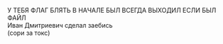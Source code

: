 У ТЕБЯ ФЛАГ БЛЯТЬ В НАЧАЛЕ БЫЛ ВСЕГДА ВЫХОДИЛ ЕСЛИ БЫЛ ФАЙЛ\
Иван Дмитриевич сделал заебись\
(сори за токс)
